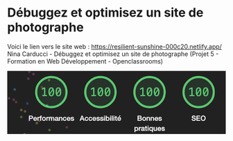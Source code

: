# Débuggez et optimisez un site de photographe
Voici le lien vers le site web : https://resilient-sunshine-000c20.netlify.app/
Nina Carducci - Débuggez et optimisez un site de photographe (Projet 5 - Formation en Web Développement - Openclassrooms)

![Texte alternatif](./assets/images/Audit.png)

